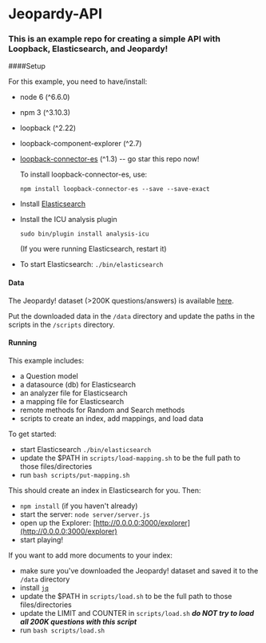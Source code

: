 # Jeopardy-API

### This is an example repo for creating a simple API with Loopback, Elasticsearch, and Jeopardy!

####Setup

For this example, you need to have/install:

* node 6 (^6.6.0)
* npm 3 (^3.10.3)
* loopback (^2.22)
* loopback-component-explorer (^2.7)* [loopback-connector-es](https://github.com/strongloop-community/loopback-connector-elastic-search)  (^1.3) -- go star this repo now!
	To install loopback-connector-es, use:	`npm install loopback-connector-es --save --save-exact` 
* Install [Elasticsearch](https://www.elastic.co/guide/en/elasticsearch/reference/2.3/_installation.html)
* Install the ICU analysis plugin
 	`sudo bin/plugin install analysis-icu`
 	
 	(If you were running Elasticsearch, restart it)
* To start Elasticsearch: 
	`./bin/elasticsearch`
	
#### Data
The Jeopardy! dataset (>200K questions/answers) is available [here](https://flowingdata.com/2014/11/07/jeopardy-clues-data/).

Put the downloaded data in the `/data` directory and update the paths in the scripts in the `/scripts` directory.

#### Running 
This example includes:

* a Question model
* a datasource (db) for Elasticsearch
* an analyzer file for Elasticsearch
* a mapping file for Elasticsearch
* remote methods for Random and Search methods
* scripts to create an index, add mappings, and load data

To get started: 

* start Elasticsearch `./bin/elasticsearch`
* update the $PATH in `scripts/load-mapping.sh` to be the full path to those files/directories
* run `bash scripts/put-mapping.sh`

This should create an index in Elasticsearch for you. Then: 

* `npm install` (if you haven't already)
* start the server: `node server/server.js`
* open up the Explorer: [http://0.0.0.0:3000/explorer](http://0.0.0.0:3000/explorer)
* start playing!

If you want to add more documents to your index: 

* make sure you've downloaded the Jeopardy! dataset and saved it to the `/data` directory
* install [`jq`](https://stedolan.github.io/jq/download/)
* update the $PATH in `scripts/load.sh` to be the full path to those files/directories
* update the LIMIT and COUNTER in `scripts/load.sh` ***do NOT try to load all 200K questions with this script***
* run `bash scripts/load.sh`

	